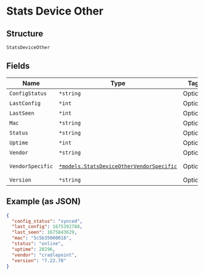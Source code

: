 
# Stats Device Other

## Structure

`StatsDeviceOther`

## Fields

| Name | Type | Tags | Description |
|  --- | --- | --- | --- |
| `ConfigStatus` | `*string` | Optional | - |
| `LastConfig` | `*int` | Optional | - |
| `LastSeen` | `*int` | Optional | - |
| `Mac` | `*string` | Optional | - |
| `Status` | `*string` | Optional | - |
| `Uptime` | `*int` | Optional | - |
| `Vendor` | `*string` | Optional | - |
| `VendorSpecific` | [`*models.StatsDeviceOtherVendorSpecific`](../../doc/models/stats-device-other-vendor-specific.md) | Optional | when `vendor`==`cradlepoint` |
| `Version` | `*string` | Optional | - |

## Example (as JSON)

```json
{
  "config_status": "synced",
  "last_config": 1675392788,
  "last_seen": 1675843629,
  "mac": "5c5b35000018",
  "status": "online",
  "uptime": 20296,
  "vendor": "cradlepoint",
  "version": "7.22.70"
}
```

